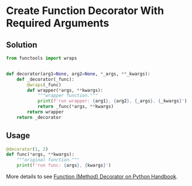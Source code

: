 # Create Function Decorator With Required Arguments

## Solution

```python
from functools import wraps


def decorator(arg1=None, arg2=None, *_args, **_kwargs):
    def _decorator(_func):
        @wraps(_func)
        def wrapper(*args, **kwargs):
            """wrapper function."""
            print(f'run wrapper: {arg1}, {arg2}, {_args}, {_kwargs}')
            return _func(*args, **kwargs)
        return wrapper
    return _decorator
```

## Usage

```python
@decorator(1, 2)
def func(*args, **kwargs):
    """original function."""
    print(f'run func: {args}, {kwargs}')
```

More details to see [Function (Method) Decorator on Python Handbook](https://leven-cn.github.io/python-handbook/recipes/core/function_decorator).

